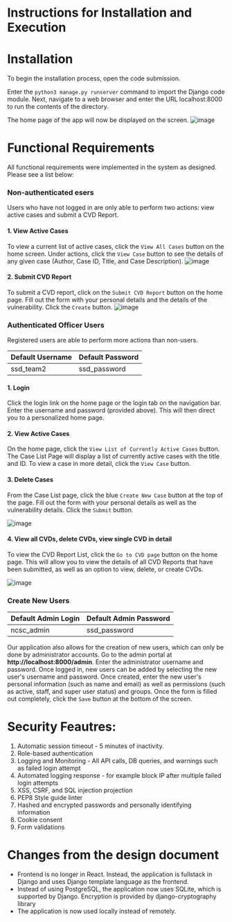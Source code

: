 # Instructions for Installation and Execution

# Installation
To begin the installation process, open the code submission.

Enter the `python3 manage.py runserver` command to import the Django code module. Next, navigate to a web browser and enter the URL localhost:8000 to run the contents of the directory.

The home page of the app will now be displayed on the screen.
![image](https://github.com/haarismian/ssd_ncsc_app/assets/13083798/3b424159-bd35-435d-a5f8-4d4fa87413a5)

# Functional Requirements
All functional requirements were implemented in the system as designed. Please see a list below:

### Non-authenticated esers
Users who have not logged in are only able to perform two actions: view active cases and submit a CVD Report.
#### 1. View Active Cases
To view a current list of active cases, click the `View All Cases` button on the home screen. Under actions, click the `View Case` button to see the details of any given case (Author, Case ID, Title, and Case Description).
![image](https://github.com/haarismian/ssd_ncsc_app/assets/13083798/1dd6297a-8f90-4def-8ed2-cbfd3f41c28c)

#### 2. Submit CVD Report
To submit a CVD report, click on the `Submit CVD Report` button on the home page. Fill out the form with your personal details and the details of the vulnerability. Click the `Create` button.
![image](https://github.com/haarismian/ssd_ncsc_app/assets/13083798/69456b0b-b610-42e6-ad9c-2c3536f6f8a7)

### Authenticated Officer Users
Registered users are able to perform more actions than non-users.

Default Username  | Default Password
------------- | -------------
ssd_team2  | ssd_password

#### 1. Login
Click the login link on the home page or the login tab on the navigation bar. Enter the username and password (provided above). This will then direct you to a personalized home page.
#### 2. View Active Cases
On the home page, click the `View List of Currently Active Cases` button. The Case List Page will display a list of currently active cases with the title and ID. To view a case in more detail, click the `View Case` button.
#### 3. Delete Cases
From the Case List page, click the blue `Create New Case` button at the top of the page. Fill out the form with your personal details as well as the vulnerability details. Click the `Submit` button.


![image](https://github.com/haarismian/ssd_ncsc_app/assets/13083798/ae21f827-a8b0-4f34-aebf-d05c3d1209d8)

#### 4. View all CVDs, delete CVDs, view single CVD in detail
To view the CVD Report List, click the `Go to CVD page` button on the home page. This will allow you to view the details of all CVD Reports that have been submitted, as well as an option to view, delete, or create CVDs.

![image](https://github.com/haarismian/ssd_ncsc_app/assets/13083798/2f62c329-da83-47e5-8c96-95f5e50445c9)


### Create New Users

Default Admin Login | Default Admin Password
------------- | -------------
ncsc_admin  | ssd_password


Our application also allows for the creation of new users, which can only be done by administrator accounts. Go to the admin portal at **http://localhost:8000/admin**. Enter the administrator username and password. Once logged in, new users can be added by selecting the new user's username and password. Once created, enter the new user's personal information (such as name and email) as well as permissions (such as active, staff, and super user status) and groups. Once the form is filled out completely, click the `Save` button at the bottom of the screen.

# Security Feautres:
1. Automatic session timeout - 5 minutes of inactivity.
2. Role-based authentication 
3. Logging and Monitoring - All API calls, DB queries, and warnings such as failed login attempt
4. Automated logging response - for example block IP after multiple failed login attempts
5. XSS, CSRF, and SQL injection projection
6. PEP8 Style guide linter
7. Hashed and encrypted passwords and personally identifying information
8. Cookie consent
9. Form validations


# Changes from the design document
* Frontend is no longer in React. Instead, the application is fullstack in Django and uses Django template language as the frontend.
* Instead of using PostgreSQL, the application now uses SQLite, which is supported by Django. Encryption is provided by django-cryptography library
* The application is now used locally instead of remotely.
